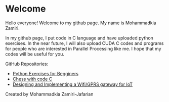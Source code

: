 # Welcome
Hello everyone! Welcome to my github page. My name is Mohammadkia Zamiri.  

In my github page, I put code in C language and have uploaded python exercises. In the near future, I will also upload CUDA C 
codes and programs for people who are interested in Parallel Processing like me. I hope that my codes will be useful for you.

GitHub Repositories:
- [Python Exercises for Begginers](https://github.com/kiazamiri/Python-for-beginner.git)
- [Chess with code C](https://github.com/kiazamiri/Chess.git)
- [Designing and Implementing a Wifi/GPRS gateway for IoT](https://github.com/kiazamiri/IoT-Project.git)


Created by Mohammadkia Zamiri-Jafarian
